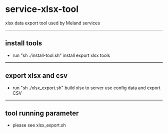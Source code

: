 # service-xlsx-tool

xlsx data export tool used by Meland services

---

## install tools

+ run  "sh ./install-tool.sh"  install export xlsx tools

---

## export xlsx and csv

+ run "sh ./xlsx_export.sh"  build xlsx to server use config data and export CSV

---

## tool running parameter

+ please see xlsx_export.sh
